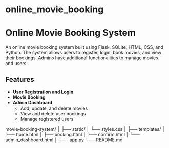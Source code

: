 # online_movie_booking
# Online Movie Booking System

An online movie booking system built using Flask, SQLite, HTML, CSS, and Python. The system allows users to register, login, book movies, and view their bookings. Admins have additional functionalities to manage movies and users.

## Features

- **User Registration and Login**
- **Movie Booking**
- **Admin Dashboard**
  - Add, update, and delete movies
  - View and delete user bookings
  - Manage registered users

movie-booking-system/
│
├── static/
│   └── styles.css
│
├── templates/
│   ├── home.html
│   ├── booking.html
│   ├── confirm.html
│   └── admin_dashboard.html
│
├── app.py
└── README.md

